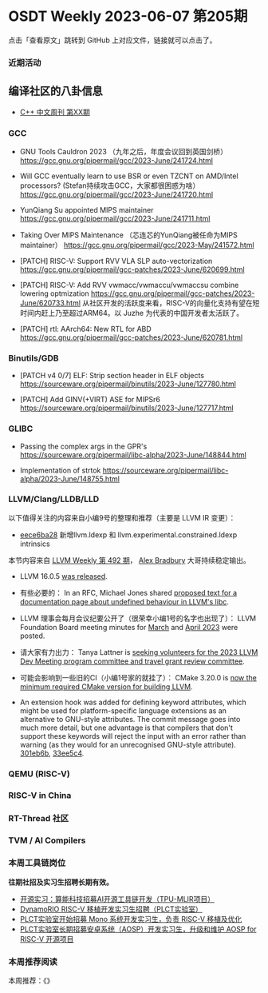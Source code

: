 # OSDT Weekly 2023-06-07 第205期

点击「查看原文」跳转到 GitHub 上对应文件，链接就可以点击了。

### 近期活动

## 编译社区的八卦信息

- [C++ 中文周刊 第XX期]()

### GCC

- GNU Tools Cauldron 2023 （九年之后，年度会议回到英国剑桥）    
  https://gcc.gnu.org/pipermail/gcc/2023-June/241724.html

- Will GCC eventually learn to use BSR or even TZCNT on AMD/Intel processors? (Stefan持续攻击GCC，大家都很困惑为啥）
  https://gcc.gnu.org/pipermail/gcc/2023-June/241720.html

- YunQiang Su appointed MIPS maintainer
  https://gcc.gnu.org/pipermail/gcc/2023-June/241711.html
  
- Taking Over MIPS Maintenance （芯连芯的YunQiang被任命为MIPS maintainer）
  https://gcc.gnu.org/pipermail/gcc/2023-May/241572.html
  

- [PATCH] RISC-V: Support RVV VLA SLP auto-vectorization
  https://gcc.gnu.org/pipermail/gcc-patches/2023-June/620699.html

- [PATCH] RISC-V: Add RVV vwmacc/vwmaccu/vwmaccsu combine lowering optmization
  https://gcc.gnu.org/pipermail/gcc-patches/2023-June/620733.html
  从社区开发的活跃度来看，RISC-V的向量化支持有望在短时间内赶上乃至超过ARM64。以 Juzhe 为代表的中国开发者太活跃了。

- [PATCH] rtl: AArch64: New RTL for ABD
  https://gcc.gnu.org/pipermail/gcc-patches/2023-June/620781.html

### Binutils/GDB

- [PATCH v4 0/7] ELF: Strip section header in ELF objects
  https://sourceware.org/pipermail/binutils/2023-June/127780.html

- [PATCH] Add GINV(+VIRT) ASE for MIPSr6
  https://sourceware.org/pipermail/binutils/2023-June/127717.html

### GLIBC

- Passing the complex args in the GPR's
  https://sourceware.org/pipermail/libc-alpha/2023-June/148844.html

- Implementation of strtok
  https://sourceware.org/pipermail/libc-alpha/2023-June/148755.html

### LLVM/Clang/LLDB/LLD


以下值得关注的内容来自小编9号的整理和推荐（主要是 LLVM IR 变更）：

- [eece6ba28](https://github.com/llvm/llvm-project/commit/eece6ba283bd763e6d7109ae9e155e81cfee0651) 新增llvm.ldexp 和 llvm.experimental.constrained.ldexp intrinsics

本节内容来自 [LLVM Weekly 第 492 期](http://llvmweekly.org/issue/492)，
[Alex Bradbury](https://www.linkedin.com/in/alex-bradbury/) 大哥持续稳定输出。

* LLVM 16.0.5 [was released](https://discourse.llvm.org/t/16-0-5-releae/71097).

* 有些必要的： In an RFC, Michael Jones shared [proposed text for a documentation page about undefined behaviour in LLVM's libc](https://discourse.llvm.org/t/rfc-defining-undefined-behavior-in-libc/71028).

* LLVM 理事会每月会议纪要公开了（很荣幸小编1号的名字也出现了）： LLVM Foundation Board meeting minutes for [March](https://discourse.llvm.org/t/board-meeting-minutes-march-2023/71089) and [April 2023](https://discourse.llvm.org/t/board-meeting-minutes-april-2023/71090) were posted.

* 请大家有力出力： Tanya Lattner is [seeking volunteers for the 2023 LLVM Dev Meeting program committee and travel grant review committee](https://discourse.llvm.org/t/volunteers-needed-for-the-2023-llvm-developers-meeting-program-travel-grants/71092).

* 可能会影响到一些旧的CI（小编1号家的就挂了）： CMake 3.20.0 is [now the minimum required CMake version for building LLVM](https://discourse.llvm.org/t/llvms-minimum-required-cmake-version-is-now-3-20-0/71109).

* An extension hook was added for defining keyword attributes, which might be used for platform-specific language extensions as an alternative to GNU-style attributes. The commit message goes into much more detail, but one advantage is that compilers that don't support these keywords will reject the input with an error rather than warning (as they would for an unrecognised GNU-style attribute).
  [301eb6b](https://reviews.llvm.org/rG301eb6b68f30),
  [33ee5c4](https://reviews.llvm.org/rG33ee5c466346).

### QEMU (RISC-V)

### RISC-V in China

### RT-Thread 社区

### TVM / AI Compilers

### 本周工具链岗位

**往期社招及实习生招聘长期有效。**

- [开源实习：算能科技招募AI开源工具链开发（TPU-MLIR项目）](https://mp.weixin.qq.com/s/IBJh0ip4k11PzIMZecsWSw)
- [DynamoRIO RISC-V 移植开发实习生招聘（PLCT实验室）](https://mp.weixin.qq.com/s/J_5TjT6DOqeOXJXQI5VQxw)
- [PLCT实验室开始招募 Mono 系统开发实习生，负责 RISC-V 移植及优化](https://mp.weixin.qq.com/s/whEW7Hay1jIP1tBzIPay1A)
- [PLCT实验室长期招募安卓系统（AOSP）开发实习生，升级和维护 AOSP for RISC-V 开源项目](https://mp.weixin.qq.com/s/dJP2cEB1nex2inR5c-cJog)


### 本周推荐阅读

本周推荐：《》

